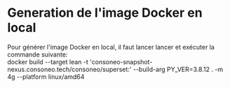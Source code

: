 # Generation de l'image Docker en local
Pour générer l'image Docker en local, il faut lancer lancer et exécuter la commande suivante:  
docker build --target lean -t 'consoneo-snapshot-nexus.consoneo.tech/consoneo/superset:' --build-arg PY_VER=3.8.12 . -m 4g --platform linux/amd64
